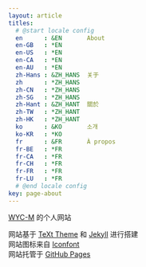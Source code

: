 ```yaml
---
layout: article
titles:
  # @start locale config
  en      : &EN       About
  en-GB   : *EN
  en-US   : *EN
  en-CA   : *EN
  en-AU   : *EN
  zh-Hans : &ZH_HANS  关于
  zh      : *ZH_HANS
  zh-CN   : *ZH_HANS
  zh-SG   : *ZH_HANS
  zh-Hant : &ZH_HANT  關於
  zh-TW   : *ZH_HANT
  zh-HK   : *ZH_HANT
  ko      : &KO       소개
  ko-KR   : *KO
  fr      : &FR       À propos
  fr-BE   : *FR
  fr-CA   : *FR
  fr-CH   : *FR
  fr-FR   : *FR
  fr-LU   : *FR
  # @end locale config
key: page-about
---
```


[WYC-M](https://github.com/WYC-M) 的个人网站   

网站基于 [TeXt Theme](https://github.com/kitian616/jekyll-TeXt-theme) 和 [Jekyll](http://jekyllrb.com/) 进行搭建  
网站图标来自 [Iconfont](https://www.iconfont.cn/)  
网站托管于 [GitHub Pages](https://pages.github.com/)    